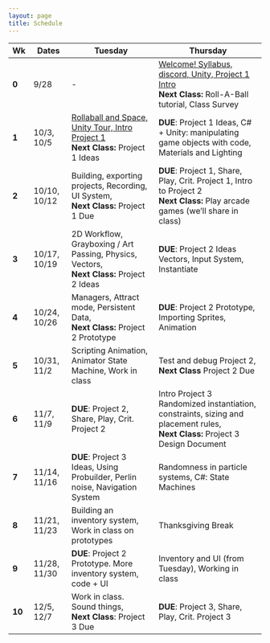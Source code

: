 ```yaml
---
layout: page
title: Schedule
---
```


| **Wk** | **Dates**    | **Tuesday**                                                                                                                                      | **Thursday**                                                                                                                                                                                                  |
| ------ | ------------ | ------------------------------------------------------------------------------------------------------------------------------------------------ | ------------------------------------------------------------------------------------------------------------------------------------------------------------------------------------------------------------- |
| **0**  | 9/28         | -                                                                                                                                                | [Welcome! Syllabus, discord, Unity, Project 1 Intro](day-1.md) <br/> **Next Class:** Roll-A-Ball tutorial, Class Survey                                                                                         |
| **1**  | 10/3, 10/5   | [Rollaball and Space, Unity Tour, Intro Project 1](day-2.md) <br/> **Next Class:** Project 1 Ideas | **DUE**: Project 1 Ideas, C# + Unity: manipulating game objects with code, Materials and Lighting                                                                                                  |
| **2**  | 10/10, 10/12 | Building, exporting projects, Recording, UI System, <br/> **Next Class:** Project 1 Due                                                          | **DUE**: Project 1, Share, Play, Crit. Project 1, Intro to Project 2 <br/> **Next Class:** Play arcade games (we’ll share in class)                                            |
| **3**  | 10/17, 10/19 | 2D Workflow, Grayboxing / Art Passing, Physics, Vectors, <br/> **Next Class:** Project 2 Ideas                            | **DUE**: Project 2 Ideas <br/> Vectors, Input System, Instantiate                                                                                                                |
| **4**  | 10/24, 10/26 | Managers, Attract mode, Persistent Data,<br/> **Next Class:** Project 2 Prototype                                                                  | **DUE**: Project 2 Prototype, Importing Sprites, Animation                                                                                                                                                  |
| **5**  | 10/31, 11/2  | Scripting Animation, Animator State Machine, Work in class                                                                                       | Test and debug Project 2,<br/> **Next Class** Project 2 Due                                                                                                                                                   |
| **6**  | 11/7,  11/9  | **DUE**: Project 2, Share, Play, Crit. Project 2                                                                                    | Intro Project 3 <br/> Randomized instantiation, constraints, sizing and placement rules, <br/> **Next Class:** Project 3 Design Document |
| **7**  | 11/14, 11/16 | **DUE**: Project 3 Ideas, Using Probuilder, Perlin noise, Navigation System                                  | Randomness in particle systems, C#: State Machines                                                                                                                                                            |
| **8**  | 11/21, 11/23 | Building an inventory system, Work in class on prototypes                                                                                        | Thanksgiving Break                                                                                                                                                                                            |
| **9**  | 11/28, 11/30 | **DUE**: Project 2 Prototype. More inventory system, code + UI                                                      | Inventory and UI (from Tuesday), Working in class                                                                                                                                                             |
| **10** | 12/5,  12/7  | Work in class. Sound things,<br/> **Next Class**: Project 3 Due                                                                                    | **DUE**: Project 3, Share, Play, Crit. Project 3                                                                                                                                            |

